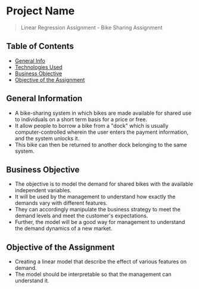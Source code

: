 # Project Name
> Linear Regression Assignment - Bike Sharing Assignment


## Table of Contents
* [General Info](#general-information)
* [Technologies Used](#technologies-used)
* [Business Objective](#Business-Objective)
* [Objective of the Assignment](#Objective-of-the-Assignment)

<!-- You can include any other section that is pertinent to your problem -->

## General Information
- A bike-sharing system in which bikes are made available for shared use to individuals on a short term basis for a price or free.
- It allow people to borrow a bike from a "dock" which is usually computer-controlled wherein the user enters the payment information, and the system unlocks it.
- This bike can then be returned to another dock belonging to the same system.

<!-- You don't have to answer all the questions - just the ones relevant to your project. -->



<!-- You don't have to answer all the questions - just the ones relevant to your project. -->


## Business Objective
- The objective is to model the demand for shared bikes with the available independent variables.
- It will be used by the management to understand how exactly the demands vary with different features.
- They can accordingly manipulate the business strategy to meet the demand levels and meet the customer's expectations.
- Further, the model will be a good way for management to understand the demand dynamics of a new market.

<!-- As the libraries versions keep on changing, it is recommended to mention the version of library used in this project -->

## Objective of the Assignment
- Creating a linear model that describe the effect of various features on demand.
- The model should be interpretable so that the management can understand it.







<!-- Optional -->
<!-- ## License -->
<!-- This project is open source and available under the [... License](). -->

<!-- You don't have to include all sections - just the one's relevant to your project -->
